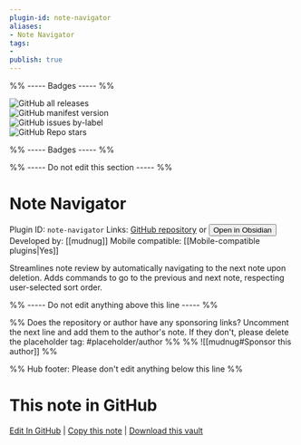```yaml
---
plugin-id: note-navigator
aliases:
- Note Navigator
tags: 
- 
publish: true
---
```


%% ----- Badges ----- %%

![GitHub all releases](https://img.shields.io/github/downloads/mudnug/note-navigator/total?color=573E7A&logo=github&style=for-the-badge)   
![GitHub manifest version](https://img.shields.io/github/manifest-json/v/mudnug/note-navigator?color=573E7A&logo=github&style=for-the-badge)   
![GitHub issues by-label](https://img.shields.io/github/issues/mudnug/note-navigator/help%20wanted?color=573E7A&logo=github&style=for-the-badge)   
![GitHub Repo stars](https://img.shields.io/github/stars/mudnug/note-navigator?color=573E7A&logo=github&style=for-the-badge)

%% ----- Badges ----- %%

%% ----- Do not edit this section ----- %%

# Note Navigator

Plugin ID: `note-navigator`
Links: [GitHub repository](https://github.com/mudnug/note-navigator) or [<button id=HH>Open in Obsidian</button>](obsidian://show-plugin?id=note-navigator)
Developed by: [[mudnug]]
Mobile compatible: [[Mobile-compatible plugins|Yes]]

Streamlines note review by automatically navigating to the next note upon deletion. Adds commands to go to the previous and next note, respecting user-selected sort order.

%% ----- Do not edit anything above this line ----- %% 

%% Does the repository or author have any sponsoring links? Uncomment the next line and add them to the author's note. If they don't, please delete the placeholder tag: #placeholder/author %%
%% ![[mudnug#Sponsor this author]] %%

%% Hub footer: Please don't edit anything below this line %%

# This note in GitHub

<span class="git-footer">[Edit In GitHub](https://github.dev/obsidian-community/obsidian-hub/blob/main/02%20-%20Community%20Expansions/02.05%20All%20Community%20Expansions/Plugins/note-navigator.md "git-hub-edit-note") | [Copy this note](https://raw.githubusercontent.com/obsidian-community/obsidian-hub/main/02%20-%20Community%20Expansions/02.05%20All%20Community%20Expansions/Plugins/note-navigator.md "git-hub-copy-note") | [Download this vault](https://github.com/obsidian-community/obsidian-hub/archive/refs/heads/main.zip "git-hub-download-vault") </span>
